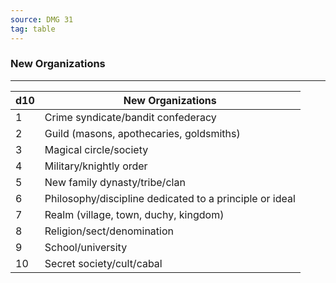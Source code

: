 ```yaml
---
source: DMG 31
tag: table
---
```


### New Organizations
---
|d10|New Organizations|
|----|------------|
|1|Crime syndicate/bandit confederacy|
|2|Guild (masons, apothecaries, goldsmiths)|
|3|Magical circle/society|
|4|Military/knightly order|
|5|New family dynasty/tribe/clan|
|6|Philosophy/discipline dedicated to a principle or ideal|
|7|Realm (village, town, duchy, kingdom)|
|8|Religion/sect/denomination|
|9|School/university|
|10|Secret society/cult/cabal|
